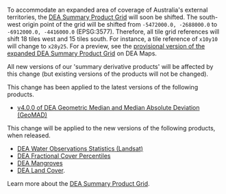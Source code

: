 To accommodate an expanded area of coverage of Australia's external territories, the [DEA Summary Product Grid](/guides/reference/collection_3_summary_grid/) will soon be shifted. The south-west origin point of the grid will be shifted from `-5472000.0, -2688000.0` to `-6912000.0, -4416000.0` (EPSG:3577). Therefore, all tile grid references will shift 18 tiles west and 15 tiles south. For instance, a tile reference of `x10y10` will change to `x28y25`. For a preview, see the [provisional version of the expanded DEA Summary Product Grid](https://maps.dea.ga.gov.au/#share=s-avXJqwjUtf55qGUmweYY5KYoVnI) on DEA Maps.

All new versions of our 'summary derivative products' will be affected by this change (but existing versions of the products will not be changed).

This change has been applied to the latest versions of the following products.

* [v4.0.0 of DEA Geometric Median and Median Absolute Deviation (GeoMAD)](/data/product/dea-geometric-median-and-median-absolute-deviation-landsat/)

This change will be applied to the new versions of the following products, when released.

* [DEA Water Observations Statistics (Landsat)](/data/product/dea-water-observations-statistics-landsat/)
* [DEA Fractional Cover Percentiles](/data/product/dea-fractional-cover-percentiles-landsat/)
* [DEA Mangroves](/data/product/dea-mangrove-canopy-cover-landsat/)
* [DEA Land Cover](/data/product/dea-land-cover-landsat/).

Learn more about the [DEA Summary Product Grid](/guides/reference/collection_3_summary_grid/).
